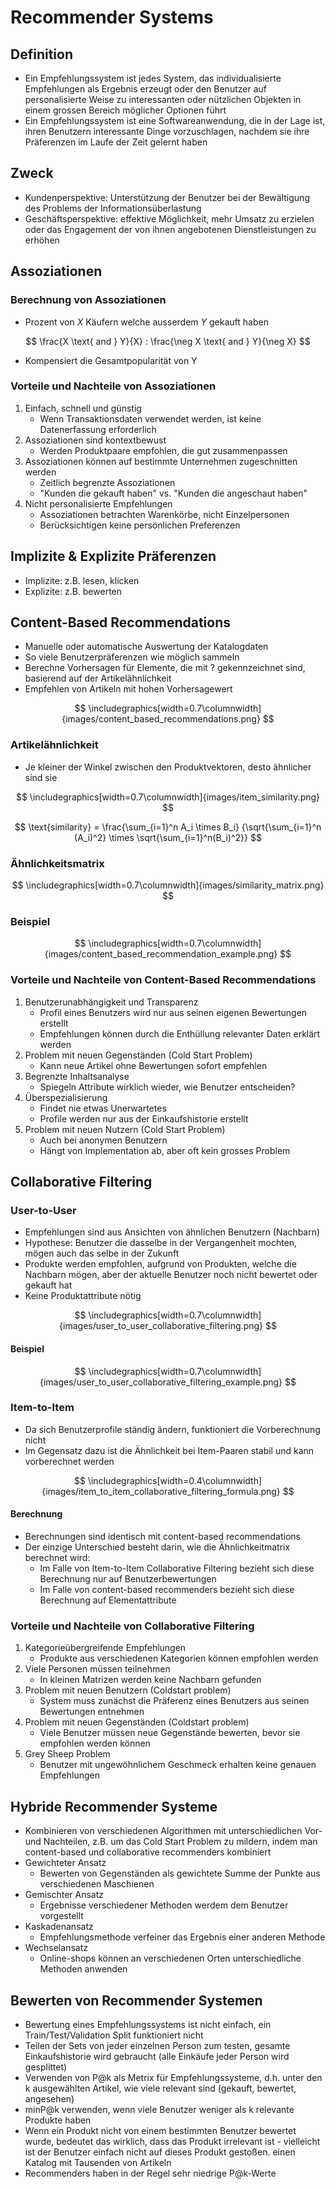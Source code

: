 # Recommender Systems

## Definition

- Ein Empfehlungssystem ist jedes System, das individualisierte Empfehlungen als Ergebnis erzeugt oder den Benutzer auf personalisierte Weise zu interessanten oder nützlichen Objekten in einem grossen Bereich möglicher Optionen führt
- Ein Empfehlungssystem ist eine Softwareanwendung, die in der Lage ist, ihren Benutzern interessante Dinge vorzuschlagen, nachdem sie ihre Präferenzen im Laufe der Zeit gelernt haben

## Zweck

- Kundenperspektive: Unterstützung der Benutzer bei der Bewältigung des Problems der Informationsüberlastung
- Geschäftsperspektive: effektive Möglichkeit, mehr Umsatz zu erzielen oder das Engagement der von ihnen angebotenen Dienstleistungen zu erhöhen

## Assoziationen

### Berechnung von Assoziationen

- Prozent von $X$ Käufern welche ausserdem $Y$ gekauft haben

$$ \frac{X \text{ and } Y}{X} : \frac{\neg X \text{ and } Y}{\neg X} $$

- Kompensiert die Gesamtpopularität von Y

### Vorteile und Nachteile von Assoziationen

1. Einfach, schnell und günstig
   - Wenn Transaktionsdaten verwendet werden, ist keine Datenerfassung erforderlich
2. Assoziationen sind kontextbewust
   - Werden Produktpaare empfohlen, die gut zusammenpassen
3. Assoziationen können auf bestimmte Unternehmen zugeschnitten werden
   - Zeitlich begrenzte Assoziationen
   - "Kunden die gekauft haben" vs. "Kunden die angeschaut haben"
4. Nicht personalisierte Empfehlungen
   - Assoziationen betrachten Warenkörbe, nicht Einzelpersonen
   - Berücksichtigen keine persönlichen Preferenzen

## Implizite & Explizite Präferenzen

- Implizite: z.B. lesen, klicken
- Explizite: z.B. bewerten

## Content-Based Recommendations

- Manuelle oder automatische Auswertung der Katalogdaten
- So viele Benutzerpräferenzen wie möglich sammeln
- Berechne Vorhersagen für Elemente, die mit ? gekennzeichnet sind, basierend auf der Artikelähnlichkeit
- Empfehlen von Artikeln mit hohen Vorhersagewert

$$ \includegraphics[width=0.7\columnwidth]{images/content_based_recommendations.png} $$

### Artikelähnlichkeit

- Je kleiner der Winkel zwischen den Produktvektoren, desto ähnlicher sind sie

$$ \includegraphics[width=0.7\columnwidth]{images/item_similarity.png} $$

$$ \text{similarity} = \frac{\sum_{i=1}^n A_i \times B_i}
{\sqrt{\sum_{i=1}^n (A_i)^2} \times \sqrt{\sum_{i=1}^n(B_i)^2}} $$

### Ähnlichkeitsmatrix

$$ \includegraphics[width=0.7\columnwidth]{images/similarity_matrix.png} $$

### Beispiel

$$ \includegraphics[width=0.7\columnwidth]{images/content_based_recommendation_example.png} $$

### Vorteile und Nachteile von Content-Based Recommendations

1. Benutzerunabhängigkeit und Transparenz
   - Profil eines Benutzers wird nur aus seinen eigenen Bewertungen erstellt
   - Empfehlungen können durch die Enthüllung relevanter Daten erklärt werden
2. Problem mit neuen Gegenständen (Cold Start Problem)
   - Kann neue Artikel ohne Bewertungen sofort empfehlen
3. Begrenzte Inhaltsanalyse
   - Spiegeln Attribute wirklich wieder, wie Benutzer entscheiden?
4. Überspezialisierung
   - Findet nie etwas Unerwartetes
   - Profile werden nur aus der Einkaufshistorie erstellt
5. Problem mit neuen Nutzern (Cold Start Problem)
   - Auch bei anonymen Benutzern
   - Hängt von Implementation ab, aber oft kein grosses Problem

## Collaborative Filtering

### User-to-User

- Empfehlungen sind aus Ansichten von ähnlichen Benutzern (Nachbarn)
- Hypothese: Benutzer die dasselbe in der Vergangenheit mochten, mögen auch das selbe in der Zukunft
- Produkte werden empfohlen, aufgrund von Produkten, welche die Nachbarn mögen, aber der aktuelle Benutzer noch nicht bewertet oder gekauft hat
- Keine Produktattribute nötig

$$ \includegraphics[width=0.7\columnwidth]{images/user_to_user_collaborative_filtering.png} $$

#### Beispiel

$$ \includegraphics[width=0.7\columnwidth]{images/user_to_user_collaborative_filtering_example.png} $$

### Item-to-Item

- Da sich Benutzerprofile ständig ändern, funktioniert die Vorberechnung nicht
- Im Gegensatz dazu ist die Ähnlichkeit bei Item-Paaren stabil und kann vorberechnet werden

$$ \includegraphics[width=0.4\columnwidth]{images/item_to_item_collaborative_filtering_formula.png} $$

#### Berechnung

- Berechnungen sind identisch mit content-based recommendations
- Der einzige Unterschied besteht darin, wie die Ähnlichkeitmatrix berechnet wird:
  - Im Falle von Item-to-Item Collaborative Filtering bezieht sich diese Berechnung nur auf Benutzerbewertungen
  - Im Falle von content-based recommenders bezieht sich diese Berechnung auf Elementattribute

### Vorteile und Nachteile von Collaborative Filtering

1. Kategorieübergreifende Empfehlungen
   - Produkte aus verschiedenen Kategorien können empfohlen werden
2. Viele Personen müssen teilnehmen
   - In kleinen Matrizen werden keine Nachbarn gefunden
3. Problem mit neuen Benutzern (Coldstart problem)
   - System muss zunächst die Präferenz eines Benutzers aus seinen Bewertungen entnehmen
4. Problem mit neuen Gegenständen (Coldstart problem)
   - Viele Benutzer müssen neue Gegenstände bewerten, bevor sie empfohlen werden können
5. Grey Sheep Problem
   - Benutzer mit ungewöhnlichem Geschmeck erhalten keine genauen Empfehlungen

## Hybride Recommender Systeme

- Kombinieren von verschiedenen Algorithmen mit unterschiedlichen Vor- und Nachteilen, z.B. um das Cold Start Problem zu mildern, indem man content-based und collaborative recommenders kombiniert
- Gewichteter Ansatz
  - Bewerten von Gegenständen als gewichtete Summe der Punkte aus verschiedenen Maschienen
- Gemischter Ansatz
  - Ergebnisse verschiedener Methoden werdem dem Benutzer vorgestellt
- Kaskadenansatz
  - Empfehlungsmethode verfeiner das Ergebnis einer anderen Methode
- Wechselansatz
  - Online-shops können an verschiedenen Orten unterschiedliche Methoden anwenden

## Bewerten von Recommender Systemen

- Bewertung eines Empfehlungssystems ist nicht einfach, ein Train/Test/Validation Split funktioniert nicht
- Teilen der Sets von jeder einzelnen Person zum testen, gesamte Einkaufshistorie wird gebraucht (alle Einkäufe jeder Person wird gesplittet)
- Verwenden von P@k als Metrix für Empfehlungssysteme, d.h. unter den k ausgewählten Artikel, wie viele relevant sind (gekauft, bewertet, angesehen)
- minP@k verwenden, wenn viele Benutzer weniger als k relevante Produkte haben
- Wenn ein Produkt nicht von einem bestimmten Benutzer bewertet wurde, bedeutet das wirklich, dass das Produkt irrelevant ist - vielleicht ist der Benutzer einfach nicht auf dieses Produkt gestoßen.
einen Katalog mit Tausenden von Artikeln
- Recommenders haben in der Regel sehr niedrige P@k-Werte
